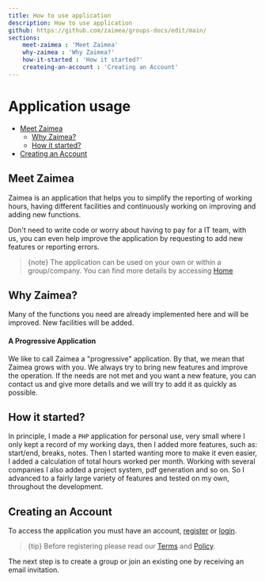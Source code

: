 ```yaml
---
title: How to use application
description: How to use application
github: https://github.com/zaimea/groups-docs/edit/main/
sections: 
    meet-zaimea : 'Meet Zaimea'
    why-zaimea : 'Why Zaimea?'
    how-it-started : 'How it started?'
    createing-an-account : 'Creating an Account'
---
```


# Application usage
- [Meet Zaimea](#meet-zaimea)
    - [Why Zaimea?](#why-zaimea)
    - [How it started?](#how-it-started)
- [Creating an Account](#createing-an-account)

<a name="meet-zaimea"></a>
## Meet Zaimea

Zaimea is an application that helps you to simplify the reporting of working hours, having different facilities and continuously working on improving and adding new functions.

Don't need to write code or worry about having to pay for a IT team, with us, you can even help improve the application by requesting to add new features or reporting errors.

> {note} The application can be used on your own or within a group/company. You can find more details by accessing [Home](route('pricing'))

<a name="why-zaimea"></a>
## Why Zaimea?

Many of the functions you need are already implemented here and will be improved. New facilities will be added.

#### A Progressive Application
We like to call Zaimea a "progressive" application. 
By that, we mean that Zaimea grows with you. 
We always try to bring new features and improve the operation. 
If the needs are not met and you want a new feature, you can contact us and give more details and we will try to add it as quickly as possible.

<a name="how-it-started"></a>
## How it started?

In principle, I made a `PHP` application for personal use, very small where I only kept a record of my working days, then I added more features, such as: start/end, breaks, notes.
Then I started wanting more to make it even easier, I added a calculation of total hours worked per month. Working with several companies I also added a project system, pdf generation and so on.
So I advanced to a fairly large variety of features and tested on my own, throughout the development.

<a name="createing-an-account"></a>
## Creating an Account

To access the application you must have an account, [register](https://groups.zaimea.com/register) or [login](https://groups.zaimea.com/login).

> {tip} Before registering please read our [Terms](https://groups.zaimea.com/terms-of-service) and [Policy](https://groups.zaimea.com//privacy-policy).

The next step is to create a group or join an existing one by receiving an email invitation.
